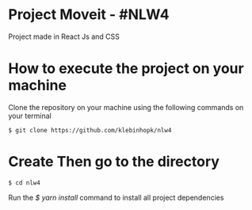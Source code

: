 # Project Moveit - #NLW4
Project made in React Js and CSS

# How to execute the project on your machine
Clone the repository on your machine using the following commands on your terminal

    $ git clone https://github.com/klebinhopk/nlw4

# Create Then go to the directory
    $ cd nlw4

Run the *$ yarn install* command to install all project dependencies

